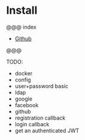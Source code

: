 # Install

@@@ index

* [Github](github.md)

@@@

TODO:

 - docker
 - config
 - user+password basic
 - ldap
 - google
 - facebook
 - github
 - registration callback
 - login callback
 - get an authenticated JWT
